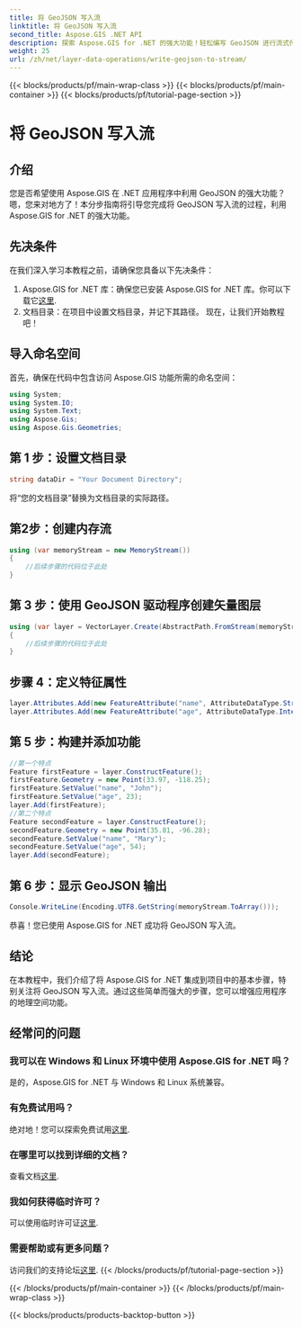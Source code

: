 ```yaml
---
title: 将 GeoJSON 写入流
linktitle: 将 GeoJSON 写入流
second_title: Aspose.GIS .NET API
description: 探索 Aspose.GIS for .NET 的强大功能！轻松编写 GeoJSON 进行流式传输。立即下载以实现无缝地理空间集成。
weight: 25
url: /zh/net/layer-data-operations/write-geojson-to-stream/
---
```


{{< blocks/products/pf/main-wrap-class >}}
{{< blocks/products/pf/main-container >}}
{{< blocks/products/pf/tutorial-page-section >}}

# 将 GeoJSON 写入流

## 介绍
您是否希望使用 Aspose.GIS 在 .NET 应用程序中利用 GeoJSON 的强大功能？嗯，您来对地方了！本分步指南将引导您完成将 GeoJSON 写入流的过程，利用 Aspose.GIS for .NET 的强大功能。
## 先决条件
在我们深入学习本教程之前，请确保您具备以下先决条件：
1. Aspose.GIS for .NET 库：确保您已安装 Aspose.GIS for .NET 库。你可以下载它[这里](https://releases.aspose.com/gis/net/).
2. 文档目录：在项目中设置文档目录，并记下其路径。
现在，让我们开始教程吧！
## 导入命名空间
首先，确保在代码中包含访问 Aspose.GIS 功能所需的命名空间：
```csharp
using System;
using System.IO;
using System.Text;
using Aspose.Gis;
using Aspose.Gis.Geometries;
```
## 第 1 步：设置文档目录
```csharp
string dataDir = "Your Document Directory";
```
将“您的文档目录”替换为文档目录的实际路径。
## 第2步：创建内存流
```csharp
using (var memoryStream = new MemoryStream())
{
    //后续步骤的代码位于此处
}
```
## 第 3 步：使用 GeoJSON 驱动程序创建矢量图层
```csharp
using (var layer = VectorLayer.Create(AbstractPath.FromStream(memoryStream), Drivers.GeoJson))
{
    //后续步骤的代码位于此处
}
```
## 步骤 4：定义特征属性
```csharp
layer.Attributes.Add(new FeatureAttribute("name", AttributeDataType.String));
layer.Attributes.Add(new FeatureAttribute("age", AttributeDataType.Integer));
```
## 第 5 步：构建并添加功能
```csharp
//第一个特点
Feature firstFeature = layer.ConstructFeature();
firstFeature.Geometry = new Point(33.97, -118.25);
firstFeature.SetValue("name", "John");
firstFeature.SetValue("age", 23);
layer.Add(firstFeature);
//第二个特点
Feature secondFeature = layer.ConstructFeature();
secondFeature.Geometry = new Point(35.81, -96.28);
secondFeature.SetValue("name", "Mary");
secondFeature.SetValue("age", 54);
layer.Add(secondFeature);
```
## 第 6 步：显示 GeoJSON 输出
```csharp
Console.WriteLine(Encoding.UTF8.GetString(memoryStream.ToArray()));
```
恭喜！您已使用 Aspose.GIS for .NET 成功将 GeoJSON 写入流。
## 结论
在本教程中，我们介绍了将 Aspose.GIS for .NET 集成到项目中的基本步骤，特别关注将 GeoJSON 写入流。通过这些简单而强大的步骤，您可以增强应用程序的地理空间功能。
## 经常问的问题
### 我可以在 Windows 和 Linux 环境中使用 Aspose.GIS for .NET 吗？
是的，Aspose.GIS for .NET 与 Windows 和 Linux 系统兼容。
### 有免费试用吗？
绝对地！您可以探索免费试用[这里](https://releases.aspose.com/).
### 在哪里可以找到详细的文档？
查看文档[这里](https://reference.aspose.com/gis/net/).
### 我如何获得临时许可？
可以使用临时许可证[这里](https://purchase.aspose.com/temporary-license/).
### 需要帮助或有更多问题？
访问我们的支持论坛[这里](https://forum.aspose.com/c/gis/33).
{{< /blocks/products/pf/tutorial-page-section >}}

{{< /blocks/products/pf/main-container >}}
{{< /blocks/products/pf/main-wrap-class >}}

{{< blocks/products/products-backtop-button >}}
